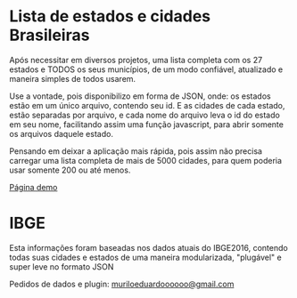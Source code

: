 # Lista de estados e cidades Brasileiras
Após necessitar em diversos projetos, uma lista completa com os 27 estados e TODOS os seus municípios, de um modo confiável, atualizado e maneira simples de todos usarem.

Use a vontade, pois disponibilizo em forma de JSON, onde: os estados estão em um único arquivo, contendo seu id. E as cidades de cada estado, estão separadas por arquivo, e cada nome do arquivo leva o id do estado em seu nome, facilitando assim
uma função javascript, para abrir somente os arquivos daquele estado.

Pensando em deixar a aplicação mais rápida, pois assim não precisa carregar uma lista completa de mais de 5000 cidades, para quem poderia usar somente 200 ou até menos.

[Página demo](http://codepen.io/muriloeduardo/full/OXVjWE/)

# IBGE
Esta informações foram baseadas nos dados atuais do IBGE2016, contendo todas suas cidades e estados de uma maneira modularizada, "plugável" e super leve no formato JSON

Pedidos de dados e plugin: muriloeduardoooooo@gmail.com
